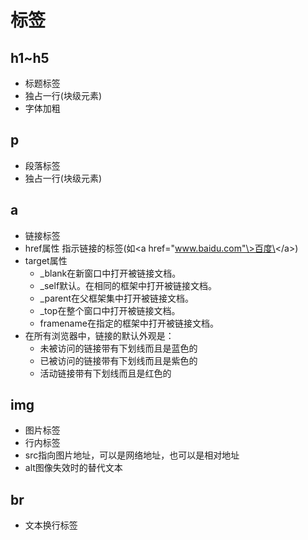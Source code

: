 # 标签

## h1~h5

- 标题标签
- 独占一行(块级元素)
- 字体加粗

## p

- 段落标签
- 独占一行(块级元素)

## a

- 链接标签
- href属性 指示链接的标签(如\<a href="www.baidu.com"\>百度\<\/a\>)
- target属性
  - _blank在新窗口中打开被链接文档。
  - _self默认。在相同的框架中打开被链接文档。
  - _parent在父框架集中打开被链接文档。
  - _top在整个窗口中打开被链接文档。
  - framename在指定的框架中打开被链接文档。
- 在所有浏览器中，链接的默认外观是：
  - 未被访问的链接带有下划线而且是蓝色的
  - 已被访问的链接带有下划线而且是紫色的
  - 活动链接带有下划线而且是红色的

## img

- 图片标签
- 行内标签
- src指向图片地址，可以是网络地址，也可以是相对地址
- alt图像失效时的替代文本

## br

- 文本换行标签